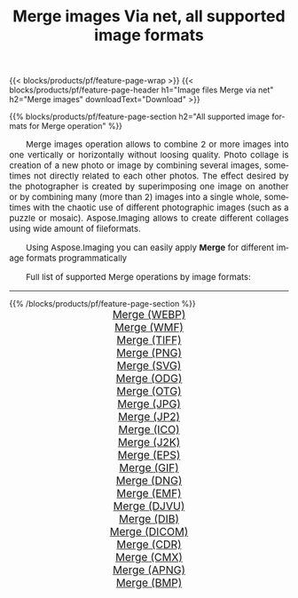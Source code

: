 ﻿---
title: Merge images Via net, all supported image formats 
weight: 3920
url: /net/merge 
lang: en
langdirlevel: 2
locales: zh-hans,ja,it,ru,de,es,fr,nl,id,lt,pl,pt,vi,tr,ko,zh-hant,ar,hi,th,sv,cs,uk,he
description: Using Aspose.Imaging you can easily Merge images Via net
---

{{< blocks/products/pf/feature-page-wrap >}}
{{< blocks/products/pf/feature-page-header h1="Image files Merge via net" h2="Merge images" downloadText="Download" >}}


{{% blocks/products/pf/feature-page-section  h2="All supported image formats for Merge operation" %}}
<p align="justify" style="text-indent:2em;font-size:15px;">
Merge images operation allows to combine 2 or more images into one vertically or horizontally without loosing quality. Photo collage is creation of a new photo or image by combining several images, sometimes not directly related to each other photos. The effect desired by the photographer is created by superimposing one image on another or by combining many (more than 2) images into a single whole, sometimes with the chaotic use of different photographic images (such as a puzzle or mosaic). Aspose.Imaging allows to create different collages using wide amount of fileformats.
</p>
<p align="justify" style="text-indent:2em;font-size:15px;">
Using Aspose.Imaging you can easily apply <b>Merge</b> for different image formats programmatically
</p>
<p align="justify" style="text-indent:2em;font-size:15px;">
Full list of supported Merge operations by image formats:
</p>
<hr/>
{{% /blocks/products/pf/feature-page-section %}}
<div class="container-fluid productfamilypage bg-gray">
    <div class="convertypes bg-gray agp-content section">
        <div class="container">
		<div class="row other-converters" style="gap: 10px;font-size: 19px;text-align:center;">
		    <div class='col-md-2 other-converter remove-lp remove-rp'><a href="/imaging/net/merge/webp" style="padding:15px;">Merge (WEBP)</a></div><div class='col-md-2 other-converter remove-lp remove-rp'><a href="/imaging/net/merge/wmf" style="padding:15px;">Merge (WMF)</a></div><div class='col-md-2 other-converter remove-lp remove-rp'><a href="/imaging/net/merge/tiff" style="padding:15px;">Merge (TIFF)</a></div><div class='col-md-2 other-converter remove-lp remove-rp'><a href="/imaging/net/merge/png" style="padding:15px;">Merge (PNG)</a></div><div class='col-md-2 other-converter remove-lp remove-rp'><a href="/imaging/net/merge/svg" style="padding:15px;">Merge (SVG)</a></div><div class='col-md-2 other-converter remove-lp remove-rp'><a href="/imaging/net/merge/odg" style="padding:15px;">Merge (ODG)</a></div><div class='col-md-2 other-converter remove-lp remove-rp'><a href="/imaging/net/merge/otg" style="padding:15px;">Merge (OTG)</a></div><div class='col-md-2 other-converter remove-lp remove-rp'><a href="/imaging/net/merge/jpg" style="padding:15px;">Merge (JPG)</a></div><div class='col-md-2 other-converter remove-lp remove-rp'><a href="/imaging/net/merge/jp2" style="padding:15px;">Merge (JP2)</a></div><div class='col-md-2 other-converter remove-lp remove-rp'><a href="/imaging/net/merge/ico" style="padding:15px;">Merge (ICO)</a></div><div class='col-md-2 other-converter remove-lp remove-rp'><a href="/imaging/net/merge/j2k" style="padding:15px;">Merge (J2K)</a></div><div class='col-md-2 other-converter remove-lp remove-rp'><a href="/imaging/net/merge/eps" style="padding:15px;">Merge (EPS)</a></div><div class='col-md-2 other-converter remove-lp remove-rp'><a href="/imaging/net/merge/gif" style="padding:15px;">Merge (GIF)</a></div><div class='col-md-2 other-converter remove-lp remove-rp'><a href="/imaging/net/merge/dng" style="padding:15px;">Merge (DNG)</a></div><div class='col-md-2 other-converter remove-lp remove-rp'><a href="/imaging/net/merge/emf" style="padding:15px;">Merge (EMF)</a></div><div class='col-md-2 other-converter remove-lp remove-rp'><a href="/imaging/net/merge/djvu" style="padding:15px;">Merge (DJVU)</a></div><div class='col-md-2 other-converter remove-lp remove-rp'><a href="/imaging/net/merge/dib" style="padding:15px;">Merge (DIB)</a></div><div class='col-md-2 other-converter remove-lp remove-rp'><a href="/imaging/net/merge/dicom" style="padding:15px;">Merge (DICOM)</a></div><div class='col-md-2 other-converter remove-lp remove-rp'><a href="/imaging/net/merge/cdr" style="padding:15px;">Merge (CDR)</a></div><div class='col-md-2 other-converter remove-lp remove-rp'><a href="/imaging/net/merge/cmx" style="padding:15px;">Merge (CMX)</a></div><div class='col-md-2 other-converter remove-lp remove-rp'><a href="/imaging/net/merge/apng" style="padding:15px;">Merge (APNG)</a></div><div class='col-md-2 other-converter remove-lp remove-rp'><a href="/imaging/net/merge/bmp" style="padding:15px;">Merge (BMP)</a></div>
                </div>
        </div>
    </div>
</div>
<br/>

